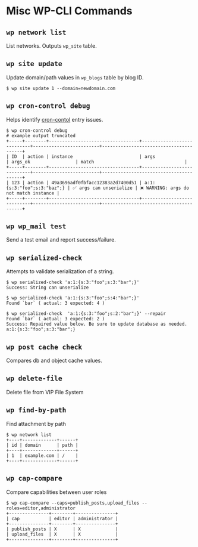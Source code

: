# Misc WP-CLI Commands

## `wp network list`

List networks. Outputs `wp_site` table.

## `wp site update`

Update domain/path values in `wp_blogs` table by blog ID.

```
$ wp site update 1 --domain=newdomain.com
```

## `wp cron-control debug`

Helps identify [cron-contol](https://github.com/Automattic/Cron-Control) entry issues.

```
$ wp cron-control debug
# example output truncated
+-----+--------+----------------------------------+----------------------------+-------------------------+----------------------------------------+
| ID  | action | instance                         | args                       | args_ok                 | match                                  |
+-----+--------+----------------------------------+----------------------------+-------------------------+----------------------------------------+
| 123 | action | 49a3696adf0fbfacc12383a2d7400d51 | a:1:{s:3:"foo";s:3:"baz";} | ✅ args can unserialize | ❌ WARNING: args do not match instance |
+-----+--------+----------------------------------+----------------------------+-------------------------+----------------------------------------+
```

## `wp wp_mail test`

Send a test email and report success/failure.

## `wp serialized-check`

Attempts to validate serialization of a string.

```
$ wp serialized-check 'a:1:{s:3:"foo";s:3:"bar";}'
Success: String can unserialize

$ wp serialized-check 'a:1:{s:3:"foo";s:4:"bar";}'
Found `bar` ( actual: 3 expected: 4 )

$ wp serialized-check  'a:1:{s:3:"foo";s:2:"bar";}' --repair
Found `bar` ( actual: 3 expected: 2 )
Success: Repaired value below. Be sure to update database as needed.
a:1:{s:3:"foo";s:3:"bar";}
```

## `wp post cache check`

Compares db and object cache values.

## `wp delete-file`

Delete file from VIP File System

## `wp find-by-path`

Find attachment by path

```
$ wp network list
+----+-------------+------+
| id | domain      | path |
+----+-------------+------+
| 1  | example.com | /    |
+----+-------------+------+
```

## `wp cap-compare`

Compare capabilities between user roles

```
$ wp cap-compare --caps=publish_posts,upload_files --roles=editor,administrator
+---------------+--------+---------------+
| cap           | editor | administrator |
+---------------+--------+---------------+
| publish_posts | X      | X             |
| upload_files  | X      | X             |
+---------------+--------+---------------+
```
